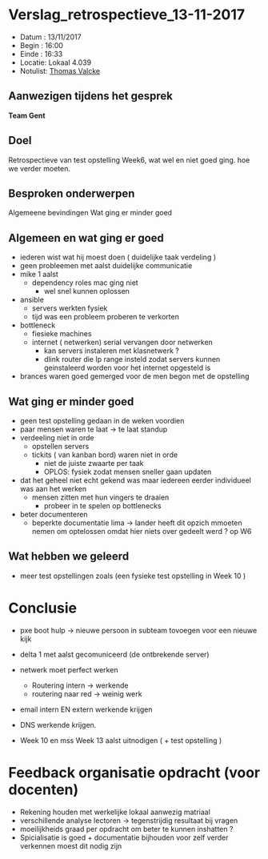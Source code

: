 # Verslag_retrospectieve_13-11-2017

- Datum : 13/11/2017
- Begin : 16:00
- Einde : 16:33
- Locatie: Lokaal 4.039
- Notulist:  [Thomas Valcke](https://github.com/teutsen)

## Aanwezigen tijdens het gesprek

**Team Gent**

## Doel

Retrospectieve van test opstelling Week6, wat wel en niet goed ging. hoe we verder moeten.

## Besproken onderwerpen

Algemeene bevindingen
Wat ging er minder goed

## Algemeen en wat ging er goed

- iederen wist wat hij moest doen ( duidelijke taak verdeling )
- geen probleemen met aalst duidelijke communicatie
- mike 1 aalst
    - dependency roles mac ging niet 
        - wel snel kunnen oplossen
- ansible
    - servers werkten fysiek
    - tijd was een probleem proberen te verkorten
- bottleneck 
    - fiesieke machines
    - internet ( netwerken) serial vervangen door netwerken
        - kan servers instaleren met klasnetwerk ?
        - dlink router die Ip range insteld zodat servers kunnen geinstaleerd worden voor het internet opgesteld is
- brances waren goed gemerged voor de men begon met de opstelling

## Wat ging er minder goed

- geen test opstelling gedaan in de weken voordien
- paar mensen waren te laat -> te laat standup
- verdeeling niet in orde
    - opstellen servers 
    - tickits ( van kanban bord) waren niet in orde
        - niet de juiste zwaarte per taak
        - OPLOS: fysiek zodat mensen sneller gaan updaten
- dat het geheel niet echt gekend was maar iedereen eerder individueel was aan het werken
    - mensen zitten met hun vingers te draaien 
        - probeer in te spelen op bottlenecks
- beter documenteren
    - beperkte documentatie lima -> lander heeft dit opzich mmoeten nemen om optelossen omdat hier niets over gedeelt werd ? op W6
## Wat hebben we geleerd

- meer test opstellingen zoals (een fysieke test opstelling in Week 10 )

# Conclusie

- pxe boot hulp -> nieuwe persoon in subteam tovoegen voor een nieuwe kijk
- delta 1 met aalst gecomuniceerd (de ontbrekende server)

- netwerk moet perfect werken
    - Routering intern -> werkende 
    - routering naar red -> weinig werk
- email intern EN extern werkende krijgen
- DNS werkende krijgen.

- Week 10 en mss Week 13 aalst uitnodigen ( + test opstelling )

# Feedback organisatie opdracht (voor docenten)

- Rekening houden met werkelijke lokaal aanwezig matriaal
- verschillende analyse lectoren -> tegenstrijdig resultaat bij vragen
- moeilijkheids graad per opdracht om beter te kunnen inshatten ?
- Spicialisatie is goed + documentatie bijhouden voor zelf verder verkennen moest dit nodig zijn

